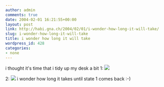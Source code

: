 ```yaml
---
author: admin
comments: true
date: 2004-02-01 16:21:55+00:00
layout: post
link: http://habi.gna.ch/2004/02/01/i-wonder-how-long-it-will-take/
slug: i-wonder-how-long-it-will-take
title: i wonder how long it will take
wordpress_id: 428
categories:
- none
---
```


i thought it's time that i tidy up my desk a bit
1: [![](http://habi.gna.ch/blog/images/DSC02809_1-tm.jpg)](http://habi.gna.ch/blog/images/DSC02809_1.jpg)

2:  [![](http://habi.gna.ch/blog/images/DSC02815-tm.jpg)](http://habi.gna.ch/blog/images/DSC02815.jpg)
i wonder how long it takes until state 1 comes back :-)
